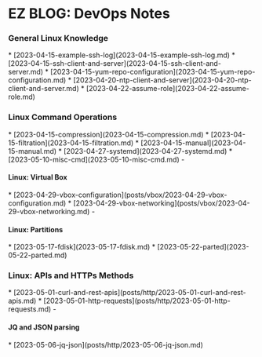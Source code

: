 <h1>EZ BLOG: DevOps Notes</h1>

<h3>General Linux Knowledge</h3>
* [2023-04-15-example-ssh-log](2023-04-15-example-ssh-log.md)
* [2023-04-15-ssh-client-and-server](2023-04-15-ssh-client-and-server.md)
* [2023-04-15-yum-repo-configuration](2023-04-15-yum-repo-configuration.md)
* [2023-04-20-ntp-client-and-server](2023-04-20-ntp-client-and-server.md) 
* [2023-04-22-assume-role](2023-04-22-assume-role.md)

<h3>Linux Command Operations</h3>
* [2023-04-15-compression](2023-04-15-compression.md)
* [2023-04-15-filtration](2023-04-15-filtration.md)
* [2023-04-15-manual](2023-04-15-manual.md)
* [2023-04-27-systemd](2023-04-27-systemd.md)
* [2023-05-10-misc-cmd](2023-05-10-misc-cmd.md)
  - <h4>Linux: Virtual Box</h4>
    * [2023-04-29-vbox-configuration](posts/vbox/2023-04-29-vbox-configuration.md) 
    * [2023-04-29-vbox-networking](posts/vbox/2023-04-29-vbox-networking.md)
  - <h4>Linux: Partitions</h4>
    * [2023-05-17-fdisk](2023-05-17-fdisk.md)
    * [2023-05-22-parted](2023-05-22-parted.md)

<h3>Linux: APIs and HTTPs Methods</h3>
* [2023-05-01-curl-and-rest-apis](posts/http/2023-05-01-curl-and-rest-apis.md) 
* [2023-05-01-http-requests](posts/http/2023-05-01-http-requests.md)
  - <h4>JQ and JSON parsing</h4>
    * [2023-05-06-jq-json](posts/http/2023-05-06-jq-json.md)
